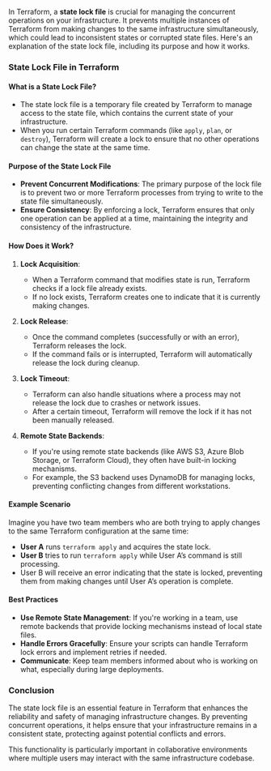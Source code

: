 In Terraform, a **state lock file** is crucial for managing the concurrent operations on your infrastructure. It prevents multiple instances of Terraform from making changes to the same infrastructure simultaneously, which could lead to inconsistent states or corrupted state files. Here's an explanation of the state lock file, including its purpose and how it works.

### State Lock File in Terraform

#### What is a State Lock File?

- The state lock file is a temporary file created by Terraform to manage access to the state file, which contains the current state of your infrastructure.
- When you run certain Terraform commands (like `apply`, `plan`, or `destroy`), Terraform will create a lock to ensure that no other operations can change the state at the same time.

#### Purpose of the State Lock File

- **Prevent Concurrent Modifications**: The primary purpose of the lock file is to prevent two or more Terraform processes from trying to write to the state file simultaneously.
- **Ensure Consistency**: By enforcing a lock, Terraform ensures that only one operation can be applied at a time, maintaining the integrity and consistency of the infrastructure.

#### How Does it Work?

1. **Lock Acquisition**:

   - When a Terraform command that modifies state is run, Terraform checks if a lock file already exists.
   - If no lock exists, Terraform creates one to indicate that it is currently making changes.

2. **Lock Release**:

   - Once the command completes (successfully or with an error), Terraform releases the lock.
   - If the command fails or is interrupted, Terraform will automatically release the lock during cleanup.

3. **Lock Timeout**:

   - Terraform can also handle situations where a process may not release the lock due to crashes or network issues.
   - After a certain timeout, Terraform will remove the lock if it has not been manually released.

4. **Remote State Backends**:
   - If you're using remote state backends (like AWS S3, Azure Blob Storage, or Terraform Cloud), they often have built-in locking mechanisms.
   - For example, the S3 backend uses DynamoDB for managing locks, preventing conflicting changes from different workstations.

#### Example Scenario

Imagine you have two team members who are both trying to apply changes to the same Terraform configuration at the same time:

- **User A** runs `terraform apply` and acquires the state lock.
- **User B** tries to run `terraform apply` while User A’s command is still processing.
- User B will receive an error indicating that the state is locked, preventing them from making changes until User A’s operation is complete.

#### Best Practices

- **Use Remote State Management**: If you're working in a team, use remote backends that provide locking mechanisms instead of local state files.
- **Handle Errors Gracefully**: Ensure your scripts can handle Terraform lock errors and implement retries if needed.
- **Communicate**: Keep team members informed about who is working on what, especially during large deployments.

### Conclusion

The state lock file is an essential feature in Terraform that enhances the reliability and safety of managing infrastructure changes. By preventing concurrent operations, it helps ensure that your infrastructure remains in a consistent state, protecting against potential conflicts and errors.

This functionality is particularly important in collaborative environments where multiple users may interact with the same infrastructure codebase.
